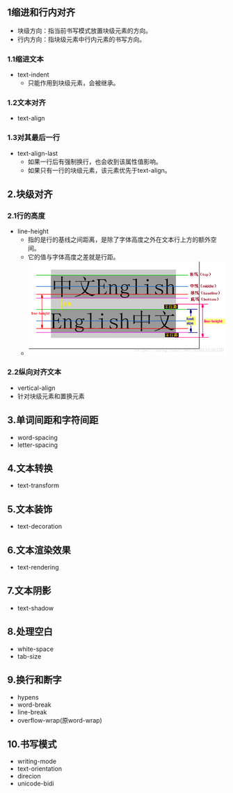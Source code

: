 ## 1缩进和行内对齐
+ 块级方向：指当前书写模式放置块级元素的方向。
+ 行内方向：指块级元素中行内元素的书写方向。
### 1.1缩进文本
+ text-indent
  + 只能作用到块级元素，会被继承。
### 1.2文本对齐
+ text-align
### 1.3对其最后一行
+ text-align-last
  + 如果一行后有强制换行，也会收到该属性值影响。
  + 如果只有一行的块级元素，该元素优先于text-align。
## 2.块级对齐
### 2.1行的高度
+ line-height
  + 指的是行的基线之间距离，是除了字体高度之外在文本行上方的额外空间。
  + 它的值与字体高度之差就是行距。
  + ![pic](line-height.png)
### 2.2纵向对齐文本
+ vertical-align
 + 针对块级元素和置换元素
## 3.单词间距和字符间距
+ word-spacing
+ letter-spacing
## 4.文本转换
+ text-transform
## 5.文本装饰
+ text-decoration
## 6.文本渲染效果
+ text-rendering
## 7.文本阴影
+ text-shadow
## 8.处理空白
+ white-space
+ tab-size
## 9.换行和断字
+ hypens
+ word-break
+ line-break
+ overflow-wrap(原word-wrap)
## 10.书写模式
+ writing-mode
+ text-orientation
+ direcion
+ unicode-bidi